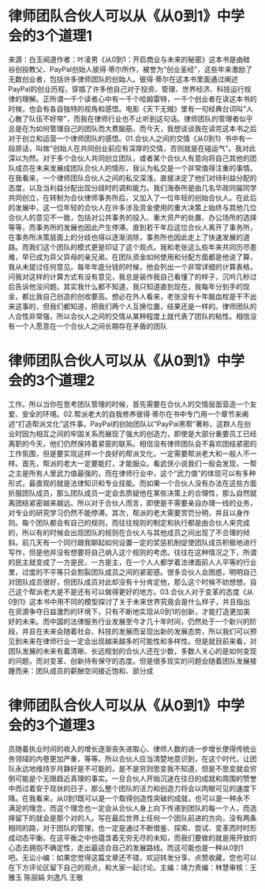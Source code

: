 # 律师团队合伙人可以从《从0到1》中学会的3个道理1

来源：白玉闻道作者：叶凌男《从0到1：开启商业与未来的秘密》这本书是由硅谷创投教父、PayPal创始人彼得·蒂尔所作，被誉为“创业圣经”，这些年来激励了无数创业者，包括许多律师团队的创始人。彼得·蒂尔在这本书里面通过阐述PayPal的创业历程，穿插了许多他自己对于投资、管理、世界经济、科技运行规律的理解。正所谓一千个读者心中有一千个哈姆雷特，一千个创业者在读这本书的时候，也会有各自独特的视角和感悟。电影《天下无贼》里有一句经典台词叫“人心散了队伍不好带”，而我在律师行业也不止听到这句话。律师团队的管理者似乎总是在为如何管理自己的团队而大费脑筋，而今天，我想谈谈我在读完这本书之后对于创立和运营一个律师团队的感悟。01.合伙人之间的交情《从0到1》书中有一段原话，叫做“创始人在共同创业前应有深厚的交情，否则就是在碰运气”。我对此深以为然。对于多个合伙人共同创立团队，或者某个合伙人有意向将自己其他的团队成员在未来发展成团队合伙人的情形，我认为私交是一个非常值得注重的事情。在我看来，一个律师团队合伙人之间的私交深浅，直接决定了他们对待利益分配的态度，以及当利益分配出现分歧时的调和能力。我们海泰所是由几名华政同届同学共同创立，在转制为合伙律师事务所后，又加入了一位年轻的创始合伙人。在此后的发展中，这一位年轻的合伙人在许多涉及资金使用的重大决策上始终与其他几位合伙人的意见不一致，包括对公共事务的投入、重大资产的处置、办公场所的选择等等，而事务所的发展也因此产生停滞。直到若干年后这位合伙人离开了事务所，在事务所决策层面上的分歧也得以逐渐消除，事务所也因此走上了快速发展的道路。而我们这个团队的模式更是印证了这个观点。我和老张这么些年来共同历尽患难，早已成为异父异母的亲兄弟。在团队资金如何使用和分配方面都是他说了算，我从未提过任何意见。每年年底分钱的时候，他会列出一个非常详细的计算表格，问我对这样的计算方式有没有意见，我总是装作我自己看懂了的样子，沉吟几秒过后告诉他没问题。其实我什么都不知道，我只知道直到现在，我每年分到手的现金，都比我自己创造的创收要高。想必在外人看来，老张没有十年脑血栓是干不出来这事的，但我们都知道，把我们两个人互换位置，结果还是一样的。律师团队的人合性非常强，所以合伙人之间的交情从某种程度上就代表了团队的粘性。相信没有一个人愿意在一个合伙人之间长期存在矛盾的团队

# 律师团队合伙人可以从《从0到1》中学会的3个道理2

工作。所以当你在思考团队管理的时候，首先需要在合伙人的交情层面营造一个友爱、安全的环境。02.帮派老大的自我修养彼得·蒂尔在书中专门用一个章节来阐述“打造帮派文化”这件事。PayPal的创始团队以“PayPal黑帮”著称，这群人在创业时因为相互之间的牢固关系而展现了强大的创造力，即使是大部分重要员工已经离职的今天，他们仍然保持着紧密的联系。相信没有律师团队会不喜欢团结紧密的工作氛围，但是要实现这样一个良好的帮派文化，一定需要帮派老大和一般人不一样。首先，帮派的老大一定要能打，才能服众。看武侠小说我们一般会发现，一帮之主是所有人里武力值最强的，而在律师行业中，这个“武力值”的体现可以有多种形式，最直观的就是法律知识和专业技能。而如果一个合伙人没有办法在这些方面折服团队成员，那么团队成员一定会去质疑他在某些决策上的合理性，那么自然就离团结紧密越来越远。所以对于合伙人而言，即使是不需要亲自办理一线的业务，对专业的研究学习仍然不能停滞。其次，帮派的老大需要赏罚分明，并且以身作则。每个团队都会有自己的规则，而往往规则的制定和执行都是由合伙人来完成的，所以有的时候会出现团队的规则在合伙人与其他成员之间出现了不合理的倾斜。前几天有一个同行跟我聊起如何设置一定的奖惩机制促使团队成员积极地进行写作，但是他并没有想要将自己纳入这个规则的考虑。往往在这种情况之下，所谓的民主就变成了一方是民，一方是主，在一个人人都学着法律面前人人平等的行业里，过度的不平等只会割裂团队成员之间的紧密感。很多合伙人会困惑，明明自己对团队成员很好，但团队成员对此却没有十分肯定他，那么这个时候不妨想想，自己这个帮派老大是不是还有可以做得更好的地方。03.合伙人对于变革的态度《从0到1》这本书中用不同的模型探讨了关于未来世界究竟会是什么样子，并且指出在资源争夺日益激烈的环境下，只有不断地实现从0到1的创新，才能打造更加美好的未来。而中国的法律服务行业发展至今才几十年时间，仍然处于一个新兴的阶段，并且在未来会随着社会、科技的发展而呈现出新的发展态势，所以我们可以预见到未来在律师行业一定会出现越来越多的可能性和多样性。但是就目前来看，对团队发展的未来有着清晰、长远规划的合伙人还在少数，多数人关心的是如何变现的问题，而对变革、创新持有保守的态度。但是很多现实的问题会随着团队发展接踵而来：团队成员的薪酬空间接近饱和、部分成

# 律师团队合伙人可以从《从0到1》中学会的3个道理3

员随着执业时间的收入的增长逐渐丧失进取心、律师人数的进一步增长使得传统业务领域的内卷更加严重，等等。所以合伙人应当清楚地意识到，在这个时代，让团队永远地维持岁月静好是不可能的，是不是穷则思变我不知道，但是不思变就会穷倒可能是个无限趋近真理的事实。一旦合伙人开始沉迷在往日的成就和周围的赞誉中而过着安于现状的日子，那么整个团队的活力和创造力将会以肉眼可见的速度下降。在我看来，从0到1既可以是一个取得创造性突破的成就，也可以是一种永不满足的理念，而这个理念也一定会从合伙人身上向下传递到团队的每一个人，而选择留下的就会是那个对的人。写在最后世界上任何一个团队前进的方向，没有两条相同的路，对于团队的管理，也一定是通过不断借鉴、探索、尝试、变革而时时形成动态平衡。在这平衡之中也蕴含着无穷无尽的未知，而我们要做的就是用开放的心态去拥抱不确定性，走出最适合自己的发展路线。而这可能也是一种从0到1吧。无讼小编：如果您觉得这篇文章还不错，欢迎转发分享、点赞收藏，您也可以在下方评论区留下自己的观点，和大家一起讨论。主编：靖力责编：林慧审核：王雅玉 陈丽娟 刘逸凡 王敬

